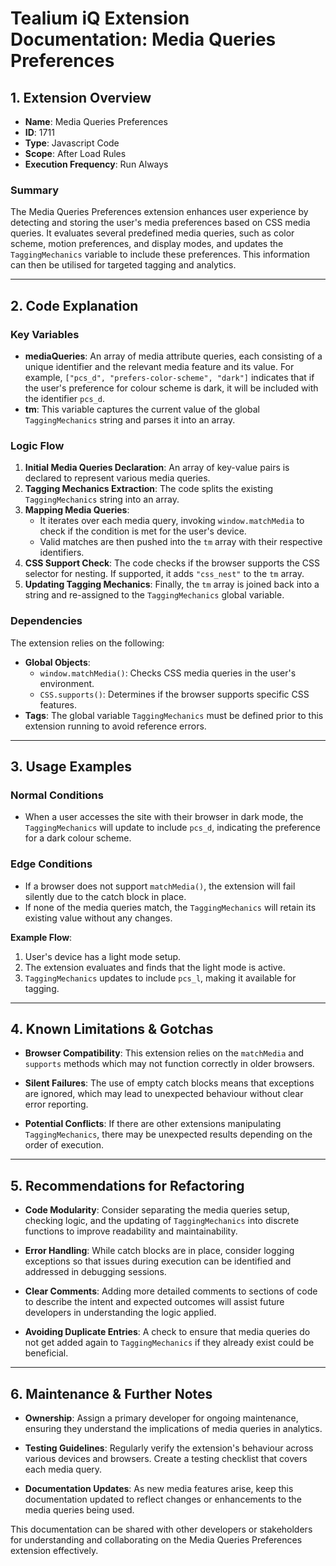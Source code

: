 # Tealium iQ Extension Documentation: Media Queries Preferences

## 1. Extension Overview

- **Name**: Media Queries Preferences
- **ID**: 1711
- **Type**: Javascript Code
- **Scope**: After Load Rules
- **Execution Frequency**: Run Always

### Summary
The Media Queries Preferences extension enhances user experience by detecting and storing the user's media preferences based on CSS media queries. It evaluates several predefined media queries, such as color scheme, motion preferences, and display modes, and updates the `TaggingMechanics` variable to include these preferences. This information can then be utilised for targeted tagging and analytics.

---

## 2. Code Explanation

### Key Variables
- **mediaQueries**: An array of media attribute queries, each consisting of a unique identifier and the relevant media feature and its value. For example, `["pcs_d", "prefers-color-scheme", "dark"]` indicates that if the user's preference for colour scheme is dark, it will be included with the identifier `pcs_d`.
- **tm**: This variable captures the current value of the global `TaggingMechanics` string and parses it into an array.

### Logic Flow
1. **Initial Media Queries Declaration**: An array of key-value pairs is declared to represent various media queries.
2. **Tagging Mechanics Extraction**: The code splits the existing `TaggingMechanics` string into an array.
3. **Mapping Media Queries**:
   - It iterates over each media query, invoking `window.matchMedia` to check if the condition is met for the user's device.
   - Valid matches are then pushed into the `tm` array with their respective identifiers.
4. **CSS Support Check**: The code checks if the browser supports the CSS selector for nesting. If supported, it adds `"css_nest"` to the `tm` array.
5. **Updating Tagging Mechanics**: Finally, the `tm` array is joined back into a string and re-assigned to the `TaggingMechanics` global variable.

### Dependencies
The extension relies on the following:
- **Global Objects**: 
  - `window.matchMedia()`: Checks CSS media queries in the user's environment.
  - `CSS.supports()`: Determines if the browser supports specific CSS features.
- **Tags**: The global variable `TaggingMechanics` must be defined prior to this extension running to avoid reference errors.

---

## 3. Usage Examples

### Normal Conditions
- When a user accesses the site with their browser in dark mode, the `TaggingMechanics` will update to include `pcs_d`, indicating the preference for a dark colour scheme.

### Edge Conditions
- If a browser does not support `matchMedia()`, the extension will fail silently due to the catch block in place.
- If none of the media queries match, the `TaggingMechanics` will retain its existing value without any changes.

**Example Flow**:
1. User's device has a light mode setup.
2. The extension evaluates and finds that the light mode is active.
3. `TaggingMechanics` updates to include `pcs_l`, making it available for tagging.

---

## 4. Known Limitations & Gotchas

- **Browser Compatibility**: This extension relies on the `matchMedia` and `supports` methods which may not function correctly in older browsers.
  
- **Silent Failures**: The use of empty catch blocks means that exceptions are ignored, which may lead to unexpected behaviour without clear error reporting.

- **Potential Conflicts**: If there are other extensions manipulating `TaggingMechanics`, there may be unexpected results depending on the order of execution.

---

## 5. Recommendations for Refactoring

- **Code Modularity**: Consider separating the media queries setup, checking logic, and the updating of `TaggingMechanics` into discrete functions to improve readability and maintainability.

- **Error Handling**: While catch blocks are in place, consider logging exceptions so that issues during execution can be identified and addressed in debugging sessions.

- **Clear Comments**: Adding more detailed comments to sections of code to describe the intent and expected outcomes will assist future developers in understanding the logic applied.

- **Avoiding Duplicate Entries**: A check to ensure that media queries do not get added again to `TaggingMechanics` if they already exist could be beneficial.

---

## 6. Maintenance & Further Notes

- **Ownership**: Assign a primary developer for ongoing maintenance, ensuring they understand the implications of media queries in analytics.

- **Testing Guidelines**: Regularly verify the extension's behaviour across various devices and browsers. Create a testing checklist that covers each media query.

- **Documentation Updates**: As new media features arise, keep this documentation updated to reflect changes or enhancements to the media queries being used.

This documentation can be shared with other developers or stakeholders for understanding and collaborating on the Media Queries Preferences extension effectively.